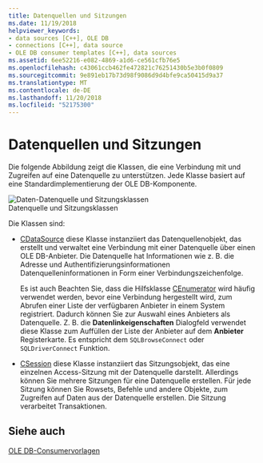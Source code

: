 ```yaml
---
title: Datenquellen und Sitzungen
ms.date: 11/19/2018
helpviewer_keywords:
- data sources [C++], OLE DB
- connections [C++], data source
- OLE DB consumer templates [C++], data sources
ms.assetid: 6ee52216-e082-4869-a1d6-ce561cfb76e5
ms.openlocfilehash: c43061ccb462fe472821c76251430b5e3b0f0809
ms.sourcegitcommit: 9e891eb17b73d98f9086d9d4bfe9ca50415d9a37
ms.translationtype: MT
ms.contentlocale: de-DE
ms.lasthandoff: 11/20/2018
ms.locfileid: "52175300"
---
```

# <a name="data-sources-and-sessions"></a>Datenquellen und Sitzungen

Die folgende Abbildung zeigt die Klassen, die eine Verbindung mit und Zugreifen auf eine Datenquelle zu unterstützen. Jede Klasse basiert auf eine Standardimplementierung der OLE DB-Komponente.

![Daten-Datenquelle und Sitzungsklassen](../../data/oledb/media/vcdatasourcesessionclasses.gif "Daten Datenquelle und Sitzungsklassen") <br/>
Datenquelle und Sitzungsklassen

Die Klassen sind:

- [CDataSource](../../data/oledb/cdatasource-class.md) diese Klasse instanziiert das Datenquellenobjekt, das erstellt und verwaltet eine Verbindung mit einer Datenquelle über einen OLE DB-Anbieter. Die Datenquelle hat Informationen wie z. B. die Adresse und Authentifizierungsinformationen Datenquelleninformationen in Form einer Verbindungszeichenfolge.

   Es ist auch Beachten Sie, dass die Hilfsklasse [CEnumerator](../../data/oledb/cenumerator-class.md) wird häufig verwendet werden, bevor eine Verbindung hergestellt wird, zum Abrufen einer Liste der verfügbaren Anbieter in einem System registriert. Dadurch können Sie zur Auswahl eines Anbieters als Datenquelle. Z. B. die **Datenlinkeigenschaften** Dialogfeld verwendet diese Klasse zum Auffüllen der Liste der Anbieter auf dem **Anbieter** Registerkarte. Es entspricht dem `SQLBrowseConnect` oder `SQLDriverConnect` Funktion.

- [CSession](../../data/oledb/csession-class.md) diese Klasse instanziiert das Sitzungsobjekt, das eine einzelnen Access-Sitzung mit der Datenquelle darstellt. Allerdings können Sie mehrere Sitzungen für eine Datenquelle erstellen. Für jede Sitzung können Sie Rowsets, Befehle und andere Objekte, zum Zugreifen auf Daten aus der Datenquelle erstellen. Die Sitzung verarbeitet Transaktionen.

## <a name="see-also"></a>Siehe auch

[OLE DB-Consumervorlagen](../../data/oledb/ole-db-consumer-templates-cpp.md)